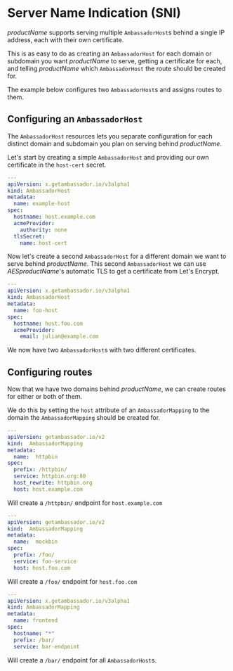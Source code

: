 # Server Name Indication (SNI)

$productName$ supports serving multiple `AmbassadorHost`s behind a single IP address, each
with their own certificate. 

This is as easy to do as creating an `AmbassadorHost` for each domain or subdomain you 
want $productName$ to serve, getting a certificate for each, and telling 
$productName$ which `AmbassadorHost` the route should be created for.

The example below configures two `AmbassadorHost`s and assigns routes to them.

## Configuring an `AmbassadorHost`

The `AmbassadorHost` resources lets you separate configuration for each distinct domain 
and subdomain you plan on serving behind $productName$.

Let's start by creating a simple `AmbassadorHost` and providing our own certificate in 
the `host-cert` secret.

```yaml
---
apiVersion: x.getambassador.io/v3alpha1
kind: AmbassadorHost
metadata:
  name: example-host
spec:
  hostname: host.example.com
  acmeProvider:
    authority: none
  tlsSecret:
    name: host-cert
```

Now let's create a second `AmbassadorHost` for a different domain we want to serve behind
$productName$. This second `AmbassadorHost` we can use $AESproductName$'s automatic TLS
to get a certificate from Let's Encrypt.

```yaml
---
apiVersion: x.getambassador.io/v3alpha1
kind: AmbassadorHost
metadata:
  name: foo-host
spec:
  hostname: host.foo.com
  acmeProvider:
    email: julian@example.com
```

We now have two `AmbassadorHost`s with two different certificates.

## Configuring routes

Now that we have two domains behind $productName$, we can create routes for either
or both of them.

We do this by setting the `host` attribute of an `AmbassadorMapping` to the domain the
`AmbassadorMapping` should be created for. 

```yaml
---
apiVersion: getambassador.io/v2
kind:  AmbassadorMapping
metadata:
  name:  httpbin
spec:
  prefix: /httpbin/
  service: httpbin.org:80
  host_rewrite: httpbin.org
  host: host.example.com
```
Will create a `/httpbin/` endpoint for `host.example.com`
```yaml
---
apiVersion: getambassador.io/v2
kind:  AmbassadorMapping
metadata:
  name:  mockbin
spec:
  prefix: /foo/
  service: foo-service
  host: host.foo.com
```
Will create a `/foo/` endpoint for `host.foo.com`

```yaml
---
apiVersion: x.getambassador.io/v3alpha1
kind: AmbassadorMapping
metadata:
  name: frontend
spec:
  hostname: "*"
  prefix: /bar/
  service: bar-endpoint
```
Will create a `/bar/` endpoint for all `AmbassadorHost`s.
